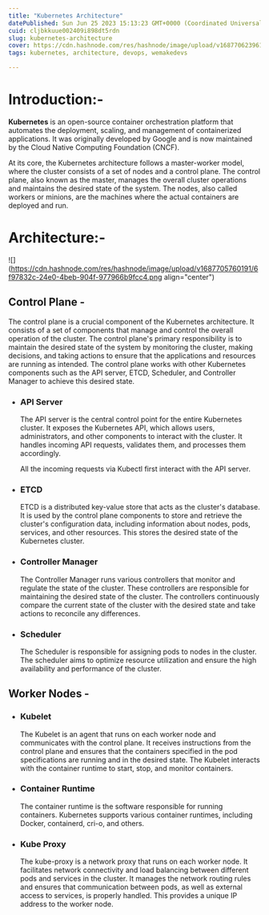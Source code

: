 ```yaml
---
title: "Kubernetes Architecture"
datePublished: Sun Jun 25 2023 15:13:23 GMT+0000 (Coordinated Universal Time)
cuid: cljbkkuue002409i898dt5rdn
slug: kubernetes-architecture
cover: https://cdn.hashnode.com/res/hashnode/image/upload/v1687706239617/2ad323ca-724f-47d3-bc84-de0e896dd6ec.png
tags: kubernetes, architecture, devops, wemakedevs

---
```


# Introduction:- 

**Kubernetes** is an open-source container orchestration platform that automates the deployment, scaling, and management of containerized applications. It was originally developed by Google and is now maintained by the Cloud Native Computing Foundation (CNCF). 

At its core, the Kubernetes architecture follows a master-worker model, where the cluster consists of a set of nodes and a control plane. The control plane, also known as the master, manages the overall cluster operations and maintains the desired state of the system. The nodes, also called workers or minions, are the machines where the actual containers are deployed and run.

# Architecture:- 

![](https://cdn.hashnode.com/res/hashnode/image/upload/v1687705760191/6f97832c-24e0-4beb-904f-977966b9fcc4.png align="center")

## Control Plane - 

The control plane is a crucial component of the Kubernetes architecture. It consists of a set of components that manage and control the overall operation of the cluster. The control plane's primary responsibility is to maintain the desired state of the system by monitoring the cluster, making decisions, and taking actions to ensure that the applications and resources are running as intended. The control plane works with other Kubernetes components such as the API server, ETCD, Scheduler, and Controller Manager to achieve this desired state.

* ### API Server 
    
    The API server is the central control point for the entire Kubernetes cluster. It exposes the Kubernetes API, which allows users, administrators, and other components to interact with the cluster. It handles incoming API requests, validates them, and processes them accordingly. 
    
    All the incoming requests via Kubectl first interact with the API server.
    
* ### ETCD 
    
    ETCD is a distributed key-value store that acts as the cluster's database. It is used by the control plane components to store and retrieve the cluster's configuration data, including information about nodes, pods, services, and other resources. This stores the desired state of the Kubernetes cluster.
    
* ### Controller Manager
    
    The Controller Manager runs various controllers that monitor and regulate the state of the cluster. These controllers are responsible for maintaining the desired state of the cluster. The controllers continuously compare the current state of the cluster with the desired state and take actions to reconcile any differences.
    
* ### Scheduler
    
    The Scheduler is responsible for assigning pods to nodes in the cluster. The scheduler aims to optimize resource utilization and ensure the high availability and performance of the cluster.
    

## Worker Nodes - 

* ### Kubelet 
    
    The Kubelet is an agent that runs on each worker node and communicates with the control plane. It receives instructions from the control plane and ensures that the containers specified in the pod specifications are running and in the desired state. The Kubelet interacts with the container runtime to start, stop, and monitor containers.
    
* ### Container Runtime
    
    The container runtime is the software responsible for running containers. Kubernetes supports various container runtimes, including Docker, containerd, cri-o, and others.
    
* ### Kube Proxy
    
    The kube-proxy is a network proxy that runs on each worker node. It facilitates network connectivity and load balancing between different pods and services in the cluster. It manages the network routing rules and ensures that communication between pods, as well as external access to services, is properly handled. This provides a unique IP address to the worker node.